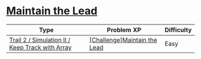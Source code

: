 # [Maintain the Lead](https://www.codetree.ai/trails/complete/curated-cards/challenge-keep-the-lead)

|Type|Problem XP|Difficulty|
|---|---|---|
|[Trail 2 / Simulation II / Keep Track with Array](https://www.codetree.ai/trail-info/novice-mid/)|[[Challenge]Maintain the Lead](https://www.codetree.ai/trails/complete/curated-cards/challenge-keep-the-lead/)|Easy|

